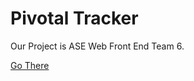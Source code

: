 # Pivotal Tracker

Our Project is ASE Web Front End Team 6.

[Go There](https://www.pivotaltracker.com/n/projects/1969645) 


